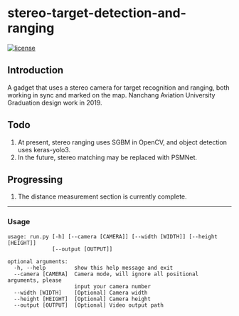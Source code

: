 # stereo-target-detection-and-ranging

[![license](https://img.shields.io/github/license/mashape/apistatus.svg)](LICENSE)

## Introduction

A gadget that uses a stereo camera for target recognition and ranging, both working in sync and marked on the map.
Nanchang Aviation University Graduation design work in 2019.

## Todo
1. At present, stereo ranging uses SGBM in OpenCV, and object detection uses keras-yolo3.
2. In the future, stereo matching may be replaced with PSMNet.

## Progressing
1. The distance measurement section is currently complete.

---

### Usage
```
usage: run.py [-h] [--camera [CAMERA]] [--width [WIDTH]] [--height [HEIGHT]]
              [--output [OUTPUT]]

optional arguments:
  -h, --help         show this help message and exit
  --camera [CAMERA]  Camera mode, will ignore all positional arguments, please
                     input your camera number
  --width [WIDTH]    [Optional] Camera width
  --height [HEIGHT]  [Optional] Camera height
  --output [OUTPUT]  [Optional] Video output path
```
